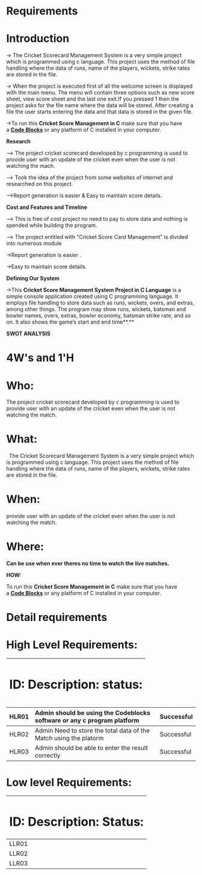﻿# **Requirements**
# **Introduction**
-> The Cricket Scorecard Management System is a very simple project which is programmed using c language. This project uses the method of file handling where the data of runs, name of the players, wickets, strike rates are stored in the file.

-> When the project is executed first of all the welcome screen is displayed with the main menu. The menu will contain three options such as new score sheet, view score sheet and the last one exit.If you pressed 1 then the project asks for the file name where the data will be stored. After creating a file the user starts entering the data and that data is stored in the given file.

->To run this **Cricket Score Management in C** make sure that you have a [**Code Blocks**](http://www.codeblocks.org/downloads/binaries) or any platform of C installed in your computer.

**Research**

--> The project cricket scorecard developed by c programming is used to provide user with an update of the cricket even when the user is not watching the mach. 

--> Took the idea of the project from some websites of internet and researched on this project.

-->Report generation is easier & Easy to maintain score details.

**Cost and Features and Timeline**

--> This is free of cost project no need to pay to store data and nothing is spended while building the program.

--> The project entitled with "Cricket Score Card Management" is divided into numerous module

->Report generation is easier .

->Easy to maintain score details.

**Defining Our System**

->This **Cricket Score Management System Project in C Language** is a simple console application created using C programming language. It employs file handling to store data such as runs, wickets, overs, and extras, among other things. The program may show runs, wickets, batsman and bowler names, overs, extras, bowler economy, batsman strike rate, and so on. It also shows the game’s start and end time**.**

**SWOT ANALYSIS**
# **4W's and 1'H**
# **Who:**
The project cricket scorecard developed by c programming is used to provide user with an update of the cricket even when the user is not watching the match.
# **What:**
` `The Cricket Scorecard Management System is a very simple project which is programmed using c language. This project uses the method of file handling where the data of runs, name of the players, wickets, strike rates are stored in the file.
# **When:**
provide user with an update of the cricket even when the user is not watching the match.
# **Where:**
**Can be use when ever theres no time to watch the live matches.**

**HOW:**

To run this **Cricket Score Management in C** make sure that you have a [**Code Blocks**](http://www.codeblocks.org/downloads/binaries) or any platform of C installed in your computer.
# **Detail requirements**
# **High Level Requirements:**

|<h1>**ID:                                Description:                                          status:**</h1>|
| :- |


|HLR01|Admin should be using the Codeblocks software or any c program platform|Successful|
| :- | :- | :- |
|HLR02|Admin Need to store the total data of the Match using the platorm|Successful|
|HLR03|Admin should be able to enter the result correctly|Successful|
# **Low level Requirements:**

|<h1>**ID:                            Description:                                              Status:**</h1>|
| :- |
|LLR01|When the system is trigged, the system will give option to enter the details of the match|Successful|
|LLR02|Admin can clear the data at any time |Successful|
|LLR03|admin should should enter the details each and everything very carefully|Successful|

